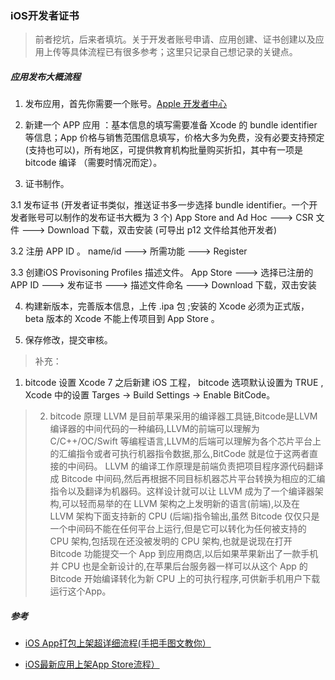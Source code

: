 ### iOS开发者证书

> 前者挖坑，后来者填坑。关于开发者账号申请、应用创建、证书创建以及应用上传等具体流程已有很多参考；这里只记录自己想记录的关键点。

##### 应用发布大概流程

1. 发布应用，首先你需要一个账号。[Apple 开发者中心](https://developer.apple.com)

2. 新建一个 APP 应用 ：基本信息的填写需要准备 Xcode 的 bundle identifier 等信息；App 价格与销售范围信息填写，价格大多为免费，没有必要支持预定(支持也可以)，所有地区，可提供教育机构批量购买折扣，其中有一项是 bitcode 编译 （需要时情况而定）。

3. 证书制作。

  3.1 发布证书 (开发者证书类似，推送证书多一步选择 bundle identifier。一个开发者账号可以制作的发布证书大概为 3 个)
App Store and Ad Hoc ---> CSR 文件 ---> Download 下载，双击安装 (可导出 p12 文件给其他开发者)

  3.2 注册 APP ID 。
name/id ---> 所需功能  ---> Register

  3.3 创建iOS Provisoning Profiles 描述文件。
App Store ---> 选择已注册的 APP ID ---> 发布证书 ---> 描述文件命名 ---> Download 下载，双击安装

4. 构建新版本，完善版本信息，上传 .ipa 包 ;安装的 Xcode 必须为正式版，beta 版本的 Xcode 不能上传项目到 App Store 。

5. 保存修改，提交审核。



> 补充：
1. bitcode 设置
Xcode 7 之后新建 iOS 工程， bitcode 选项默认设置为 TRUE , Xcode 中的设置 Targes -> Build Settings -> Enable BitCode。

> 2. bitcode 原理
LLVM 是目前苹果采用的编译器工具链,Bitcode是LLVM编译器的中间代码的一种编码,LLVM的前端可以理解为 C/C++/OC/Swift 等编程语言,LLVM的后端可以理解为各个芯片平台上的汇编指令或者可执行机器指令数据,那么,BitCode 就是位于这两者直接的中间码。
LLVM 的编译工作原理是前端负责把项目程序源代码翻译成 Bitcode 中间码,然后再根据不同目标机器芯片平台转换为相应的汇编指令以及翻译为机器码。这样设计就可以让 LLVM 成为了一个编译器架构,可以轻而易举的在 LLVM 架构之上发明新的语言(前端),以及在 LLVM 架构下面支持新的 CPU (后端)指令输出,虽然 Bitcode 仅仅只是一个中间码不能在任何平台上运行,但是它可以转化为任何被支持的 CPU 架构,包括现在还没被发明的 CPU 架构,也就是说现在打开 Bitcode 功能提交一个 App 到应用商店,以后如果苹果新出了一款手机并 CPU 也是全新设计的,在苹果后台服务器一样可以从这个 App 的 Bitcode 开始编译转化为新 CPU 上的可执行程序,可供新手机用户下载运行这个App。


##### 参考
* [iOS App打包上架超详细流程(手把手图文教你）](https://www.jianshu.com/p/817686897ec1?open_source=weibo_search)

* [iOS最新应用上架App Store流程）](https://www.jianshu.com/p/e5ac7b05750a)
